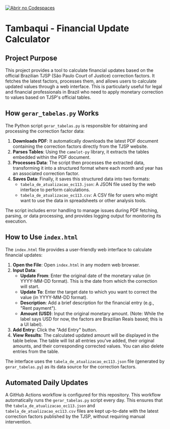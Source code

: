 [![Abrir no Codespaces](https://github.com/codespaces/badge.svg)](https://github.com/codespaces/new?repo=franklinbaldo/tambaqui)

# Tambaqui - Financial Update Calculator

## Project Purpose

This project provides a tool to calculate financial updates based on the official Brazilian TJSP (São Paulo Court of Justice) correction factors. It fetches the latest factors, processes them, and allows users to calculate updated values through a web interface. This is particularly useful for legal and financial professionals in Brazil who need to apply monetary correction to values based on TJSP's official tables.

## How `gerar_tabelas.py` Works

The Python script `gerar_tabelas.py` is responsible for obtaining and processing the correction factor data:

1.  **Downloads PDF**: It automatically downloads the latest PDF document containing the correction factors directly from the TJSP website.
2.  **Parses Tables**: Using the `camelot-py` library, it extracts the tables embedded within the PDF document.
3.  **Processes Data**: The script then processes the extracted data, transforming it into a structured format where each month and year has an associated correction factor.
4.  **Saves Data**: Finally, it saves this structured data into two formats:
    *   `tabela_de_atualizacao_ec113.json`: A JSON file used by the web interface to perform calculations.
    *   `tabela_de_atualizacao_ec113.csv`: A CSV file for users who might want to use the data in spreadsheets or other analysis tools.

The script includes error handling to manage issues during PDF fetching, parsing, or data processing, and provides logging output for monitoring its execution.

## How to Use `index.html`

The `index.html` file provides a user-friendly web interface to calculate financial updates:

1.  **Open the File**: Open `index.html` in any modern web browser.
2.  **Input Data**:
    *   **Update From**: Enter the original date of the monetary value (in YYYY-MM-DD format). This is the date from which the correction will start.
    *   **Update To**: Enter the target date to which you want to correct the value (in YYYY-MM-DD format).
    *   **Description**: Add a brief description for the financial entry (e.g., "Rent payment").
    *   **Amount (USD)**: Input the original monetary amount. (Note: While the label says USD for now, the factors are Brazilian Reais based; this is a UI label).
3.  **Add Entry**: Click the "Add Entry" button.
4.  **View Results**: The calculated updated amount will be displayed in the table below. The table will list all entries you've added, their original amounts, and their corresponding corrected values. You can also delete entries from the table.

The interface uses the `tabela_de_atualizacao_ec113.json` file (generated by `gerar_tabelas.py`) as its data source for the correction factors.

## Automated Daily Updates

A GitHub Actions workflow is configured for this repository. This workflow automatically runs the `gerar_tabelas.py` script every day. This ensures that the `tabela_de_atualizacao_ec113.json` and `tabela_de_atualizacao_ec113.csv` files are kept up-to-date with the latest correction factors published by the TJSP, without requiring manual intervention.
